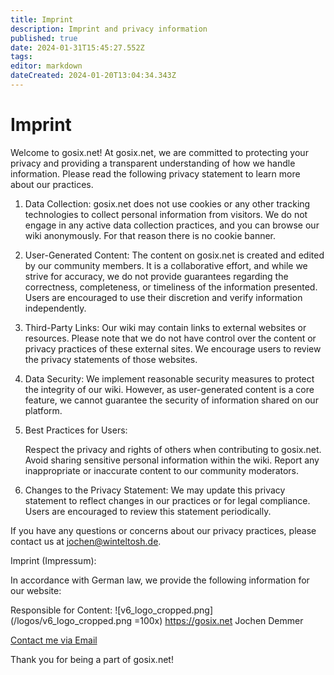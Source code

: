 ```yaml
---
title: Imprint
description: Imprint and privacy information
published: true
date: 2024-01-31T15:45:27.552Z
tags: 
editor: markdown
dateCreated: 2024-01-20T13:04:34.343Z
---
```


# Imprint


Welcome to gosix.net! At gosix.net, we are committed to protecting your privacy and providing a transparent understanding of how we handle information. Please read the following privacy statement to learn more about our practices.

1. Data Collection:
gosix.net does not use cookies or any other tracking technologies to collect personal information from visitors. We do not engage in any active data collection practices, and you can browse our wiki anonymously. For that reason there is no cookie banner.

2. User-Generated Content:
The content on gosix.net is created and edited by our community members. It is a collaborative effort, and while we strive for accuracy, we do not provide guarantees regarding the correctness, completeness, or timeliness of the information presented. Users are encouraged to use their discretion and verify information independently.

3. Third-Party Links:
Our wiki may contain links to external websites or resources. Please note that we do not have control over the content or privacy practices of these external sites. We encourage users to review the privacy statements of those websites.

4. Data Security:
We implement reasonable security measures to protect the integrity of our wiki. However, as user-generated content is a core feature, we cannot guarantee the security of information shared on our platform.

5. Best Practices for Users:

    Respect the privacy and rights of others when contributing to gosix.net.
    Avoid sharing sensitive personal information within the wiki.
    Report any inappropriate or inaccurate content to our community moderators.

6. Changes to the Privacy Statement:
We may update this privacy statement to reflect changes in our practices or for legal compliance. Users are encouraged to review this statement periodically.

If you have any questions or concerns about our privacy practices, please contact us at [jochen@winteltosh.de](mailto:jochen@winteltosh.de).

Imprint (Impressum):

In accordance with German law, we provide the following information for our website:

Responsible for Content:
![v6_logo_cropped.png](/logos/v6_logo_cropped.png =100x)
https://gosix.net
Jochen Demmer

[Contact me via Email](mailto:jochen@winteltosh.de)



Thank you for being a part of gosix.net!
